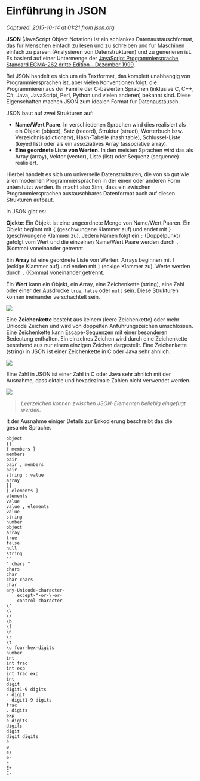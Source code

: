 # Einführung in JSON

_Captured: 2015-10-14 at 01:21 from [json.org](http://json.org/json-de.html)_

**JSON** (JavaScript Object Notation) ist ein schlankes Datenaustauschformat, das fur Menschen einfach zu lesen und zu schreiben und fur Maschinen einfach zu parsen (Analysieren von Datenstrukturen) und zu generieren ist. Es basierd auf einer Untermenge der [JavaScript Programmiersprache](http://javascript.crockford.com/), [Standard ECMA-262 dritte Edition - Dezember 1999](http://www.ecma-international.org/publications/files/ecma-st/ECMA-262.pdf).

Bei JSON handelt es sich um ein Textformat, das komplett unabhangig von Programmiersprachen ist, aber vielen Konventionen folgt, die Programmieren aus der Familie der C-basierten Sprachen (inklusive C, C++, C#, Java, JavaScript, Perl, Python und vielen anderen) bekannt sind. Diese Eigenschaften machen JSON zum idealen Format fur Datenaustausch.

JSON baut auf zwei Strukturen auf:

  * **Name/Wert Paare**. In verschiedenen Sprachen wird dies realisiert als ein Objekt (object), Satz (record), Struktur (struct), Worterbuch bzw. Verzeichnis (dictionary), Hash-Tabelle (hash table), Schlussel-Liste (keyed list) oder als ein assoziatives Array (associative array). 
  * **Eine geordnete Liste von Werten.** In den meisten Sprachen wird das als Array (array), Vektor (vector), Liste (list) oder Sequenz (sequence) realisiert. 

Hierbei handelt es sich um universelle Datenstrukturen, die von so gut wie allen modernen Programmiersprachen in der einen oder anderen Form unterstutzt werden. Es macht also Sinn, dass ein zwischen Programmiersprachen austauschbares Datenformat auch auf diesen Strukturen aufbaut.

In JSON gibt es:

**Ojekte**: Ein Objekt ist eine ungeordnete Menge von Name/Wert Paaren. Ein Objekt beginnt mit `{` (geschwungene Klammer auf) und endet mit `}` (geschwungene Klammer zu). Jedem Namen folgt ein `:` (Doppelpunkt) gefolgt vom Wert und die einzelnen Name/Wert Paare werden durch `,` (Komma) voneinander getrennt.

Ein **Array** ist eine geordnete Liste von Werten. Arrays beginnen mit `[` (eckige Klammer auf) und enden mit `]` (eckige Klammer zu). Werte werden durch `,` (Komma) voneinander getrennt.

Ein **Wert** kann ein Objekt, ein Array, eine Zeichenkette (string), eine Zahl oder einer der Ausdrucke `true`, `false` oder `null` sein. Diese Strukturen konnen ineinander verschachtelt sein.

![](http://json.org/value.gif)

Eine **Zeichenkette** besteht aus keinem (leere Zeichenkette) oder mehr Unicode Zeichen und wird von doppelten Anfuhrungszeichen umschlossen. Eine Zeichenkette kann Escape-Sequenzen mit einer besonderen Bedeutung enthalten. Ein einzelnes Zeichen wird durch eine Zeichenkette bestehend aus nur einem einzigen Zeichen dargestellt. Eine Zeichenkette (string) in JSON ist einer Zeichenkette in C oder Java sehr ahnlich.

![](http://json.org/string.gif)

Eine Zahl in JSON ist einer Zahl in C oder Java sehr ahnlich mit der Ausnahme, dass oktale und hexadezimale Zahlen nicht verwendet werden.

![](http://json.org/number.gif)

> _Leerzeichen konnen zwischen JSON-Elementen beliebig eingefugt werden._

It der Ausnahme einiger Details zur Enkodierung beschreibt das die gesamte Sprache.

```
object
{}
{ members }
members
pair
pair , members
pair
string : value
array
[]
[ elements ]
elements
value 
value , elements
value
string
number
object
array
true
false
null
string
""
" chars "
chars
char
char chars
char
any-Unicode-character-
    except-"-or-\-or-
    control-character
\"
\\
\/
\b
\f
\n
\r
\t
\u four-hex-digits
number
int
int frac
int exp
int frac exp
int
digit
digit1-9 digits 
- digit
- digit1-9 digits
frac
. digits
exp
e digits
digits
digit
digit digits
e
e
e+
e-
E
E+
E-
```
